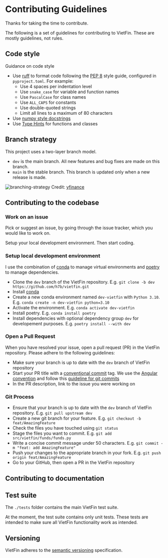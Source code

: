 # Contributing Guidelines

Thanks for taking the time to contribute.

The following is a set of guidelines for contributing to VietFin. These are mostly guidelines, not rules.

## Code style

Guidance on code style

- Use [ruff](https://docs.astral.sh/ruff/) to format code following the [PEP 8](https://peps.python.org/pep-0008/) style guide, configured in `pyproject.toml`. For example:
    - Use 4 spaces per indentation level
    - Use `snake_case` for variable and function names
    - Use `PascalCase` for class names
    - Use `ALL_CAPS` for constants
    - Use double-quoted strings
    - Limit all lines to a maximum of 80 characters
- Use [numpy style docstrings](https://numpydoc.readthedocs.io/en/latest/format.html#docstring-standard)
- Use [Type Hints](https://peps.python.org/pep-0484/) for functions and classes

## Branch strategy

This project uses a two-layer branch model.

- `dev` is the main branch. All new features and bug fixes are made on this branch.
- `main` is the stable branch. This branch is updated only when a new release is made.

![branching-strategy](https://miro.medium.com/v2/resize:fit:700/1*2YagIpX6LuauC3ASpwHekg.png) Credit: [yfinance](https://github.com/ranaroussi/yfinance/discussions/1084)

## Contributing to the codebase

### Work on an issue

Pick or suggest an issue, by going through the issue tracker, which you would like to work on. 

Setup your local development environment. Then start coding.

### Setup local development environment

I use the combination of [conda](https://docs.conda.io/en/latest/) to manage virtual environments and [poetry](https://python-poetry.org/) to manage dependencies.

- Clone the `dev` branch of the VietFin repository. E.g. `git clone -b dev https://github.com/h7b/vietfin.git`
- Install [conda](https://docs.conda.io/en/latest/miniconda.html)
- Create a new conda environment named `dev-vietfin` with `Python 3.10`. E.g. `conda create -n dev-vietfin python=3.10`
- Activate the environment. E.g. `conda activate dev-vietfin`
- Install poetry. E.g. `conda install poetry`
- Install dependencies with optional dependency group `dev` for developement purposes. E.g. `poetry install --with dev`

### Open a Pull Request

When you have resolved your issue, open a pull request (PR) in the VietFin repository. Please adhere to the following guidelines:

- Make sure your branch is up to date with the `dev` branch of VietFin repository
- Start your PR title with a [conventional commit](https://www.conventionalcommits.org/en/) tag. We use the [Angular convention](https://github.com/angular/angular/blob/22b96b9/CONTRIBUTING.md#type) and follow this [guideline for git commits](https://deepsource.com/blog/git-best-practices)
- In the PR description, link to the issue you were working on

### Git Process

- Ensure that your branch is up to date with the `dev` branch of VietFin repository. E.g. `git pull upstream dev`
- Create a new git branch for your feature. E.g. `git checkout -b feat/AmazingFeature`
- Check the files you have touched using `git status`
- Stage the files you want to commit. E.g. `git add src/vietfin/funds/funds.py`
- Write a concise commit message under 50 characters. E.g. `git commit -m "feat: add AmazingFeature"`
- Push your changes to the appropriate branch in your fork. E.g. `git push origin feat/AmazingFeature`
- Go to your GitHub, then open a PR in the VietFin repository

## Contributing to documentation

<!-- TODO: Add documentation guidelines -->

## Test suite

The `./tests` folder contains the main VietFin test suite.

At the moment, the test suite contains only unit tests. These tests are intended to make sure all VietFin functionality work as intended.

## Versioning

VietFin adheres to the [semantic versioning](https://semver.org/) specification.

<!-- TODO: for future. If we decide to introduce a breaking change, the existing behavior will be deprecated. The deprecated functionality is removed two breaking releases after the deprecation happens. For example, a function deprecated in version `0.18.3` will be removed in version `0.20.0`. -->